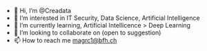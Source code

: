 - 👋 Hi, I’m @Creadata
- 👀 I’m interested in IT Security, Data Science, Artificial Intelligence
- 🌱 I’m currently learning, Artificial Intellicence > Deep Learning
- 💞️ I’m looking to collaborate on (open to suggestion)
- 📫 How to reach me magrc1@bfh.ch

<!---
Creadata/Creadata is a ✨ special ✨ repository because its `README.md` (this file) appears on your GitHub profile.
You can click the Preview link to take a look at your changes.
--->
